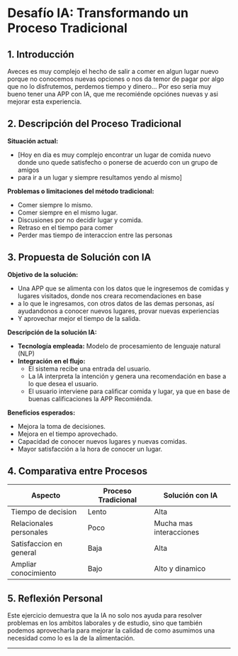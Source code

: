 # Desafío IA: Transformando un Proceso Tradicional

## 1. Introducción
Aveces es muy complejo el hecho de salir a comer en algun lugar nuevo porque no conocemos nuevas opciones o nos da temor de pagar por algo
que no lo disfrutemos, perdemos tiempo y dinero... Por eso seria muy bueno tener una APP con IA, que me recomiénde opciónes nuevas y asi mejorar
esta experiencia.

## 2. Descripción del Proceso Tradicional
**Situación actual:**  
- [Hoy en dia es muy complejo encontrar un lugar de comida nuevo donde uno quede satisfecho o ponerse de acuerdo con un grupo de amigos
- para ir a un lugar y siempre resultamos yendo al mismo]

**Problemas o limitaciones del método tradicional:**  
- Comer siempre lo mismo.  
- Comer siempre en el mismo lugar. 
- Discusiones por no decidir lugar y comida.
- Retraso en el tiempo para comer
- Perder mas tiempo de interaccion entre las personas 

## 3. Propuesta de Solución con IA
**Objetivo de la solución:**  
- Una APP que se alimenta con los datos que le ingresemos de comidas y lugares visitados, donde nos creara recomendaciones en base
- a lo que le ingresamos, con otros datos de las demas personas, así ayudandonos a conocer nuevos lugares, provar nuevas experiencias
- Y aprovechar mejor el tiempo de la salida.

**Descripción de la solución IA:**  
- **Tecnología empleada:** Modelo de procesamiento de lenguaje natural (NLP)  
- **Integración en el flujo:**
  - El sistema recibe una entrada del usuario.
  - La IA interpreta la intención y genera una recomendación en base a lo que desea el usuario.
  - El usuario interviene para calificar comida y lugar, ya que en base de buenas calificaciones la APP Recomiénda.

**Beneficios esperados:**  
- Mejora la toma de decisiones.  
- Mejora en el tiempo aprovechado. 
- Capacidad de conocer nuevos lugares y nuevas comidas.
- Mayor satisfacción a la hora de conocer un lugar.

## 4. Comparativa entre Procesos

| Aspecto                    | Proceso Tradicional              | Solución con IA                         |
|----------------------------|----------------------------------|-----------------------------------------|
| Tiempo de decision         | Lento                            | Alta                                    |
| Relacionales personales    | Poco                             | Mucha mas interacciones                 |
| Satisfaccion en general    | Baja                             | Alta                                    |
| Ampliar conocimiento       | Bajo                             | Alto y dinamico                         |

## 5. Reflexión Personal

Este ejercicio demuestra que la IA no solo nos ayuda para resolver problemas en los ambitos laborales y de estudio, sino que también
podemos aprovecharla para mejorar la calidad de como asumimos una necesidad como lo es la de la alimentación.

---
